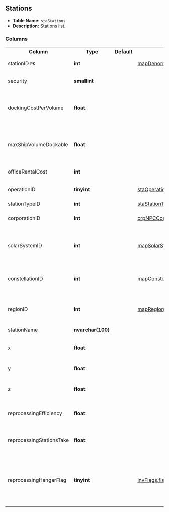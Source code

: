 ## Stations

* __Table Name:__ ``staStations``
* __Description:__ Stations list.

### Columns

<table>
    <tbody>
        <tr>
            <th>Column</th>
            <th>Type</th>
            <th>Default</th>
            <th>Xrefs</th>
            <th>Description</th>
        </tr>
        <tr>
            <td nowrap>
                stationID
                <code title="Belongs to primary key">PK</code>
            </td>
            <td>
                <strong>int</strong>
            </td>
            <td></td>
            <td>
                <a href="../sqlite_mapDenormalize/">mapDenormalize.itemID</a><br>
            </td>
            <td>Unique station ID.</td>
        </tr>
        <tr>
            <td nowrap>
                security
            </td>
            <td>
                <strong>smallint</strong>
            </td>
            <td></td>
            <td></td>
            <td>Station security level.</td>
        </tr>
        <tr>
            <td nowrap>
                dockingCostPerVolume
            </td>
            <td>
                <strong>float</strong>
            </td>
            <td></td>
            <td></td>
            <td>Cost of docking per ship volume.  Currently always zero.</td>
        </tr>
        <tr>
            <td nowrap>
                maxShipVolumeDockable
            </td>
            <td>
                <strong>float</strong>
            </td>
            <td></td>
            <td></td>
            <td>Maximum volume of ship that can dock here (cubic meters).</td>
        </tr>
        <tr>
            <td nowrap>
                officeRentalCost
            </td>
            <td>
                <strong>int</strong>
            </td>
            <td></td>
            <td></td>
            <td>Base office rental cost.</td>
        </tr>
        <tr>
            <td nowrap>
                operationID
            </td>
            <td>
                <strong>tinyint</strong>
            </td>
            <td></td>
            <td>
                <a href="../mssql_staOperations/">staOperations.operationID</a><br>
            </td>
            <td>Station operaton mode.</td>
        </tr>
        <tr>
            <td nowrap>
                stationTypeID
            </td>
            <td>
                <strong>int</strong>
            </td>
            <td></td>
            <td>
                <a href="../mssql_staStationTypes/">staStationTypes.stationTypeID</a><br>
            </td>
            <td>Station type.</td>
        </tr>
        <tr>
            <td nowrap>
                corporationID
            </td>
            <td>
                <strong>int</strong>
            </td>
            <td></td>
            <td>
                <a href="../mssql_crpNPCCorporations/">crpNPCCorporations.corporationID</a><br>
            </td>
            <td>Corporation ID of owning corporation.</td>
        </tr>
        <tr>
            <td nowrap>
                solarSystemID
            </td>
            <td>
                <strong>int</strong>
            </td>
            <td></td>
            <td>
                <a href="../sqlite_mapSolarSystems/">mapSolarSystems.solarSystemID</a><br>
            </td>
            <td>Solar system ID of solar system where station is located.</td>
        </tr>
        <tr>
            <td nowrap>
                constellationID
            </td>
            <td>
                <strong>int</strong>
            </td>
            <td></td>
            <td>
                <a href="../sqlite_mapConstellations/">mapConstellations.constellationID</a><br>
            </td>
            <td>Constellation ID of constellation where station is located.</td>
        </tr>
        <tr>
            <td nowrap>
                regionID
            </td>
            <td>
                <strong>int</strong>
            </td>
            <td></td>
            <td>
                <a href="../sqlite_mapRegions/">mapRegions.regionID</a><br>
            </td>
            <td>Region ID of region where station is located.</td>
        </tr>
        <tr>
            <td nowrap>
                stationName
            </td>
            <td>
                <strong>nvarchar(100)</strong>
            </td>
            <td></td>
            <td></td>
            <td>Station name.</td>
        </tr>
        <tr>
            <td nowrap>
                x
            </td>
            <td>
                <strong>float</strong>
            </td>
            <td></td>
            <td></td>
            <td>X location of station in space.</td>
        </tr>
        <tr>
            <td nowrap>
                y
            </td>
            <td>
                <strong>float</strong>
            </td>
            <td></td>
            <td></td>
            <td>Y location of station in space.</td>
        </tr>
        <tr>
            <td nowrap>
                z
            </td>
            <td>
                <strong>float</strong>
            </td>
            <td></td>
            <td></td>
            <td>Z location of station in space.</td>
        </tr>
        <tr>
            <td nowrap>
                reprocessingEfficiency
            </td>
            <td>
                <strong>float</strong>
            </td>
            <td></td>
            <td></td>
            <td>Base station reprocessing efficiency (percentage).</td>
        </tr>
        <tr>
            <td nowrap>
                reprocessingStationsTake
            </td>
            <td>
                <strong>float</strong>
            </td>
            <td></td>
            <td></td>
            <td>Base station reprocessing tax (percentage).</td>
        </tr>
        <tr>
            <td nowrap>
                reprocessingHangarFlag
            </td>
            <td>
                <strong>tinyint</strong>
            </td>
            <td></td>
            <td>
                <a href="../mssql_invFlags/">invFlags.flagID</a><br>
            </td>
            <td>Inventory flag for location of reprocessing output?  Currently always 4 (Hangar).</td>
        </tr>
    </tbody>
</table>
